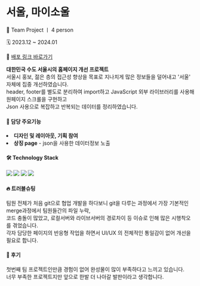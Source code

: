 # 서울, 마이소울
<p> 👥 Team Project ㅣ 4 person</p>
<p> 🗓️ 2023.12 ~ 2024.01</p>
<p>
  🔗 <a href="https://kimziyeon.github.io/hit_seoul/" target="_blank"> 배포 링크 바로가기</a>
</p>

<p>
<b>대한민국 수도 서울시의 홈페이지 개선 프로젝트</b> <br/>
서울시 홍보, 젊은 층의 접근성 향상을 목표로 지나치게 많은 정보들을 덜어내고 '서울' 자체에 집중 개선하였습니다.<br/>
header, footer를 별도로 분리하여 import하고 JavaScript 외부 라이브러리를 사용해 원페이지 스크롤을 구현하고<br/>
Json 사용으로 복잡하고 반복되는 데이터를 정리하였습니다.<br/>
</p>
<h4>📍 담당 주요기능</h4>
  <li>
    <b>디자인 및 레이아웃, 기획 참여</b>
  </li>
  <li>
    <b>상징 page</b> - json을 사용한 데이터정보 노출
  </li>


<h4> 🛠️ Technology Stack<h4>
<img src="https://img.shields.io/badge/html-E34F26?style=flat-square&logo=html"/>
<img src="https://img.shields.io/badge/Javascript-ffb13b?style=flat-square&logo=javascript&logoColor=white"/>
<img src="https://img.shields.io/badge/Sass-CC6699?style=flat-square&logo=sass&logoColor=white"/>
<img src="https://img.shields.io/badge/figma-F24E1E?style=flat-square&logo=figma&logoColor=white"/>


<h4> 🔥 트러블슈팅</h4>
<p>
  팀원 전체가 처음 git으로 협업 개발을 하다보니 git을 다루는 과정에서 가장 기본적인 merge과정에서 팀원들간의 파일 누락,<br/>
  코드 충돌이 많았고, 로컬서버와 라이브서버의 경로차이 등 이슈로 인해 많은 시행착오를 겪었습니다.<br/>
  각자 담당한 페이지의 반응형 작업을 하면서 UI/UX 의 전체적인 통일감이 없어 개선을 필요로 합니다.
</p>

  
<h4> 💬 후기</h4>
<p>
  첫번째 팀 프로젝트인만큼 경험이 없어 완성물이 많이 부족하다고 느끼고 있습니다.<br/>
  너무 부족한 프로젝트지만 앞으로 한발 더 나아갈 발판이라고 생각합니다.
</p>
  
